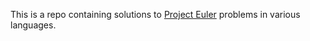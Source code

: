 This is a repo containing solutions to [Project Euler](https://projecteuler.net/) problems in various languages.
